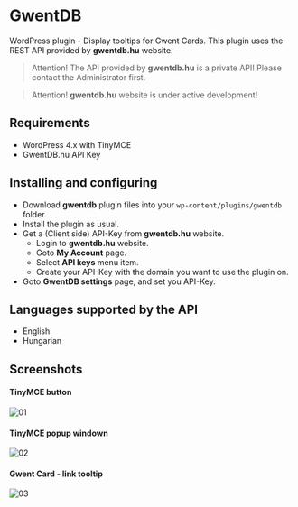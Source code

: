 GwentDB
=======

WordPress plugin - Display tooltips for Gwent Cards. This plugin uses the REST API provided by **gwentdb.hu** website.

> Attention! The API provided by **gwentdb.hu** is a private API! Please contact the Administrator first.

> Attention! **gwentdb.hu** website is under active development!

## Requirements

- WordPress 4.x with TinyMCE
- GwentDB.hu API Key

## Installing and configuring

- Download **gwentdb** plugin files into your `wp-content/plugins/gwentdb` folder.
- Install the plugin as usual.
- Get a (Client side) API-Key from **gwentdb.hu** website.
  - Login to **gwentdb.hu** website.
  - Goto **My Account** page.
  - Select **API keys** menu item.
  - Create your API-Key with the domain you want to use the plugin on.
- Goto **GwentDB settings** page, and set you API-Key.

## Languages supported by the API

- English
- Hungarian

## Screenshots

#### TinyMCE button
![01](https://www.dropbox.com/s/5p5wc3fw25nzhqr/01.png?dl=1)

#### TinyMCE popup windown
![02](https://www.dropbox.com/s/xh1gyvc3kmmsgx8/02.png?dl=1)

#### Gwent Card - link tooltip
![03](https://www.dropbox.com/s/r9evekrt5kl0l4r/03.png?dl=1)
